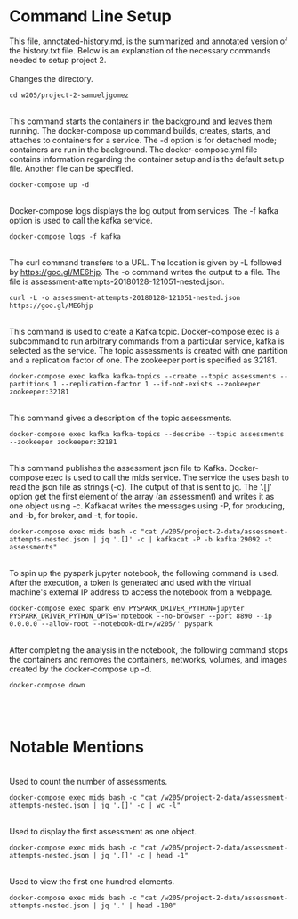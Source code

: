 # Command Line Setup  

This file, annotated-history.md, is the summarized and annotated version of the history.txt file.  Below is an explanation of the necessary commands needed to setup project 2.  
&nbsp;  
Changes the directory.
```
cd w205/project-2-samueljgomez
```  
&nbsp;  
This command starts the containers in the background and leaves them running.  The docker-compose up command builds, creates, starts, and attaches to containers for a service.  The -d option is for detached mode; containers are run in the background.  The docker-compose.yml file contains information regarding the container setup and is the default setup file.  Another file can be specified.
```
docker-compose up -d
```  
&nbsp;  
Docker-compose logs displays the log output from services.  The -f kafka option is used to call the kafka service.
```
docker-compose logs -f kafka
```  
&nbsp;  
The curl command transfers to a URL.  The location is given by -L followed by https://goo.gl/ME6hjp.  The -o command writes the output to a file.  The file is assessment-attempts-20180128-121051-nested.json.
```
curl -L -o assessment-attempts-20180128-121051-nested.json https://goo.gl/ME6hjp
```  
&nbsp;  
This command is used to create a Kafka topic.  Docker-compose exec is a subcommand to run arbitrary commands from a particular service, kafka is selected as the service.  The topic assessments is created with one partition and a replication factor of one.  The zookeeper port is specified as 32181.
```
docker-compose exec kafka kafka-topics --create --topic assessments --partitions 1 --replication-factor 1 --if-not-exists --zookeeper zookeeper:32181
```  
&nbsp;  
This command gives a description of the topic assessments.
```
docker-compose exec kafka kafka-topics --describe --topic assessments --zookeeper zookeeper:32181
```  
&nbsp;  
This command publishes the assessment json file to Kafka.  Docker-compose exec is used to call the mids service.  The service the uses bash to read the json file as strings (-c).  The output of that is sent to jq.  The '.[]' option get the first element of the array (an assessment) and writes it as one object using -c.  Kafkacat writes the messages using -P, for producing, and -b, for broker, and -t, for topic.
```
docker-compose exec mids bash -c "cat /w205/project-2-data/assessment-attempts-nested.json | jq '.[]' -c | kafkacat -P -b kafka:29092 -t assessments"
```  
&nbsp;  
To spin up the pyspark jupyter notebook, the following command is used.  After the execution, a token is generated and used with the virtual machine's external IP address to access the notebook from a webpage.
```
docker-compose exec spark env PYSPARK_DRIVER_PYTHON=jupyter PYSPARK_DRIVER_PYTHON_OPTS='notebook --no-browser --port 8890 --ip 0.0.0.0 --allow-root --notebook-dir=/w205/' pyspark
```  
&nbsp;  
After completing the analysis in the notebook,  the following command stops the containers and removes the containers, networks, volumes, and images created by the docker-compose up -d.
```
docker-compose down
```
&nbsp;  
&nbsp;  
# Notable Mentions  
&nbsp;  
Used to count the number of assessments.
```
docker-compose exec mids bash -c "cat /w205/project-2-data/assessment-attempts-nested.json | jq '.[]' -c | wc -l"
```  
&nbsp;  
Used to display the first assessment as one object.
```
docker-compose exec mids bash -c "cat /w205/project-2-data/assessment-attempts-nested.json | jq '.[]' -c | head -1"
```  
&nbsp;  
Used to view the first one hundred elements.
```
docker-compose exec mids bash -c "cat /w205/project-2-data/assessment-attempts-nested.json | jq '.' | head -100"
```
